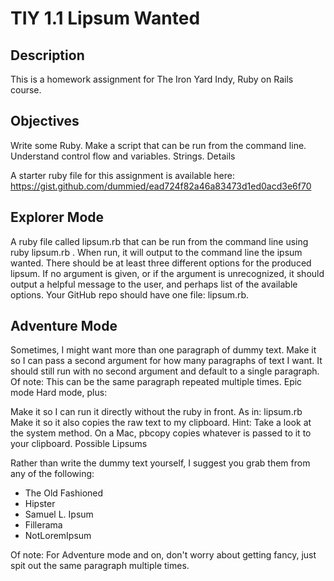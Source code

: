 # TIY 1.1 Lipsum Wanted


## Description

This is a homework assignment for The Iron Yard Indy, Ruby on Rails course. 



## Objectives

Write some Ruby.
Make a script that can be run from the command line.
Understand control flow and variables.
Strings.
Details

A starter ruby file for this assignment is available here: https://gist.github.com/dummied/ead724f82a46a83473d1ed0acd3e6f70

## Explorer Mode
A ruby file called lipsum.rb that can be run from the command line using ruby lipsum.rb <argument>.
When run, it will output to the command line the ipsum wanted.
There should be at least three different options for the produced lipsum.
If no argument is given, or if the argument is unrecognized, it should output a helpful message to the user, and perhaps list of the available options.
Your GitHub repo should have one file: lipsum.rb.
## Adventure Mode
Sometimes, I might want more than one paragraph of dummy text. Make it so I can pass a second argument for how many paragraphs of text I want. It should still run with no second argument and default to a single paragraph. Of note: This can be the same paragraph repeated multiple times.
Epic mode
Hard mode, plus:

Make it so I can run it directly without the ruby in front. As in: lipsum.rb <argument> <argument>
Make it so it also copies the raw text to my clipboard. Hint: Take a look at the system method. On a Mac, pbcopy copies whatever is passed to it to your clipboard.
Possible Lipsums

Rather than write the dummy text yourself, I suggest you grab them from any of the following:

 - The Old Fashioned
 - Hipster
 - Samuel L. Ipsum
 - Fillerama
 - NotLoremIpsum

Of note: For Adventure mode and on, don't worry about getting fancy, just spit out the same paragraph multiple times.
